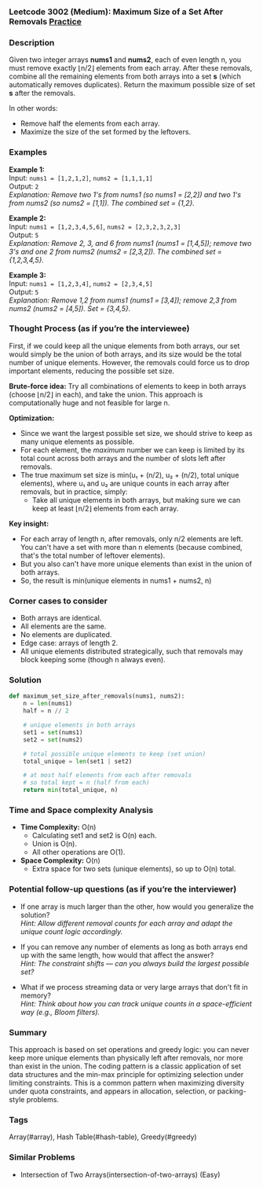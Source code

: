 ### Leetcode 3002 (Medium): Maximum Size of a Set After Removals [Practice](https://leetcode.com/problems/maximum-size-of-a-set-after-removals)

### Description  
Given two integer arrays **nums1** and **nums2**, each of even length n, you must remove exactly ⌊n/2⌋ elements from each array. After these removals, combine all the remaining elements from both arrays into a set **s** (which automatically removes duplicates). Return the maximum possible size of set **s** after the removals.

In other words:  
- Remove half the elements from each array.
- Maximize the size of the set formed by the leftovers.

### Examples  

**Example 1:**  
Input: `nums1 = [1,2,1,2]`, `nums2 = [1,1,1,1]`  
Output: `2`  
*Explanation: Remove two 1's from nums1 (so nums1 = [2,2]) and two 1's from nums2 (so nums2 = [1,1]). The combined set = {1,2}.*

**Example 2:**  
Input: `nums1 = [1,2,3,4,5,6]`, `nums2 = [2,3,2,3,2,3]`  
Output: `5`  
*Explanation: Remove 2, 3, and 6 from nums1 (nums1 = [1,4,5]); remove two 3's and one 2 from nums2 (nums2 = [2,3,2]). The combined set = {1,2,3,4,5}.*

**Example 3:**  
Input: `nums1 = [1,2,3,4]`, `nums2 = [2,3,4,5]`  
Output: `5`  
*Explanation: Remove 1,2 from nums1 (nums1 = [3,4]); remove 2,3 from nums2 (nums2 = [4,5]). Set = {3,4,5}.*

### Thought Process (as if you’re the interviewee)  
First, if we could keep all the unique elements from both arrays, our set would simply be the union of both arrays, and its size would be the total number of unique elements. However, the removals could force us to drop important elements, reducing the possible set size.

**Brute-force idea:** Try all combinations of elements to keep in both arrays (choose ⌊n/2⌋ in each), and take the union. This approach is computationally huge and not feasible for large n.

**Optimization:**  
- Since we want the largest possible set size, we should strive to keep as many unique elements as possible.
- For each element, the *maximum* number we can keep is limited by its total count across both arrays and the number of slots left after removals.
- The true maximum set size is min(u₁ + (n/2), u₂ + (n/2), total unique elements), where u₁ and u₂ are unique counts in each array after removals, but in practice, simply:  
   - Take all unique elements in both arrays, but making sure we can keep at least ⌊n/2⌋ elements from each array.

**Key insight:**  
- For each array of length n, after removals, only n/2 elements are left. You can't have a set with more than n elements (because combined, that's the total number of leftover elements).
- But you also can't have more unique elements than exist in the union of both arrays.
- So, the result is min(unique elements in nums1 + nums2, n)

### Corner cases to consider  
- Both arrays are identical.
- All elements are the same.
- No elements are duplicated.
- Edge case: arrays of length 2.
- All unique elements distributed strategically, such that removals may block keeping some (though n always even).

### Solution

```python
def maximum_set_size_after_removals(nums1, nums2):
    n = len(nums1)
    half = n // 2

    # unique elements in both arrays
    set1 = set(nums1)
    set2 = set(nums2)

    # total possible unique elements to keep (set union)
    total_unique = len(set1 | set2)

    # at most half elements from each after removals
    # so total kept = n (half from each)
    return min(total_unique, n)
```

### Time and Space complexity Analysis  

- **Time Complexity:** O(n)
  - Calculating set1 and set2 is O(n) each.
  - Union is O(n).
  - All other operations are O(1).
- **Space Complexity:** O(n)
  - Extra space for two sets (unique elements), so up to O(n) total.

### Potential follow-up questions (as if you’re the interviewer)  

- If one array is much larger than the other, how would you generalize the solution?  
  *Hint: Allow different removal counts for each array and adapt the unique count logic accordingly.*

- If you can remove any number of elements as long as both arrays end up with the same length, how would that affect the answer?  
  *Hint: The constraint shifts — can you always build the largest possible set?*

- What if we process streaming data or very large arrays that don't fit in memory?  
  *Hint: Think about how you can track unique counts in a space-efficient way (e.g., Bloom filters).*

### Summary
This approach is based on set operations and greedy logic: you can never keep more unique elements than physically left after removals, nor more than exist in the union. The coding pattern is a classic application of set data structures and the min-max principle for optimizing selection under limiting constraints. This is a common pattern when maximizing diversity under quota constraints, and appears in allocation, selection, or packing-style problems.

### Tags
Array(#array), Hash Table(#hash-table), Greedy(#greedy)

### Similar Problems
- Intersection of Two Arrays(intersection-of-two-arrays) (Easy)